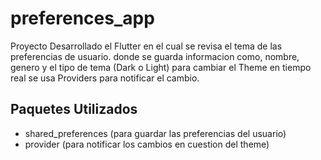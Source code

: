 # preferences_app

Proyecto Desarrollado el Flutter en el cual se revisa el tema de las preferencias de usuario.
donde se guarda informacion como, nombre, genero y el tipo de tema (Dark o Light)
para cambiar el Theme en tiempo real se usa Providers para notificar el cambio.

## Paquetes Utilizados
- shared_preferences (para guardar las preferencias del usuario)
- provider (para notificar los cambios en cuestion del theme)
